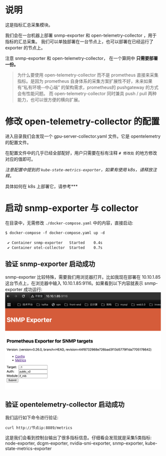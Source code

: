 # 说明
这是指标汇总采集模块。

我们会在一台机器上部署 snmp-exporter 和 open-telemetry-collector ，用于指标的汇总采集。
我们可以单独部署在一台节点上，也可以部署在已经运行了 exporter 的节点上。

注意 snmp-exporter 和 open-telemetry-collector， 在一个算网中 **只需要部署一份。**

> 为什么要使用  open-telemetry-collector 而不是 prometheus 直接来采集指标。是因为 prometheus 自身体系的采集方案扩展性不好，未来如果有“私有环境--中心端” 的架构需求，prometheus的 pushgateway 的方式会有性能问题。
而  open-telemetry-collector 同时兼具 push / pull 两种能力，也可以很方便的横向扩展。


# 修改 open-telemetry-collector 的配置
进入目录我们会发现一个 gpu-server-collector.yaml 文件。它是 opentelemetry 的配置文件。

在配置文件中的几乎已经全部配好，用户只需要在标有注释 `# 修改处`  的地方修改对应的值即可。

*注意配置中提到的 `kube-state-metrics-exporter`，如果有使用 k8s，请释放注释。*

具体如何在 k8s 上部署它，请参考***


# 启动 snmp-exporter 与 collector
在目录中，无需修改 `./docker-compose.yaml` 中的内容，直接启动:
```shell
$ docker-compose -f docker-compose.yaml up -d

 ✔ Container snmp-exporter   Started    0.4s
 ✔ Container otel-collector  Started    0.7s
```

## 验证 snmp-exporter 启动成功
snmp-exporter 比较特殊，需要我们用浏览器打开。比如我现在部署在 10.10.1.85 这台节点上，在浏览器中输入 10.10.1.85:9116。如果看到以下内容就表示 snmp-exporter 成功运行:
![snmp-exporter](./snmp.png)

## 验证 opentelemetry-collector 启动成功
我们运行如下命令进行验证:
```shell
curl http://节点ip:8889/metrics
```
这是我们会看到控制台输出了很多指标信息。仔细看会发现就是采集5类指标: node-exporter, dcgm-exporter, nvidia-smi-exporter, snmp-exporter, kube-state-metrics-exporter
